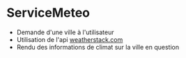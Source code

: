 # ServiceMeteo

- Demande d'une ville à l'utilisateur  
- Utilisation de l'api [weatherstack.com](https://weatherstack.com/documentation)
- Rendu des informations de climat sur la ville en question